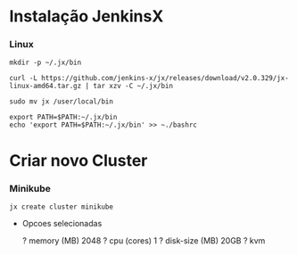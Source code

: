 # Instalação JenkinsX

### Linux
	mkdir -p ~/.jx/bin

	curl -L https://github.com/jenkins-x/jx/releases/download/v2.0.329/jx-linux-amd64.tar.gz | tar xzv -C ~/.jx/bin

	sudo mv jx /user/local/bin

	export PATH=$PATH:~/.jx/bin
	echo 'export PATH=$PATH:~/.jx/bin' >> ~./bashrc

# Criar novo Cluster

### Minikube

	jx create cluster minikube


- Opcoes selecionadas

	? memory (MB) 2048
	? cpu (cores) 1
	? disk-size (MB) 20GB
	? kvm


